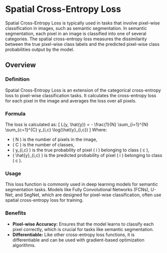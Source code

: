 # Spatial Cross-Entropy Loss

Spatial Cross-Entropy Loss is typically used in tasks that involve pixel-wise classification in images, such as semantic segmentation. In semantic segmentation, each pixel in an image is classified into one of several categories. The spatial cross-entropy loss measures the dissimilarity between the true pixel-wise class labels and the predicted pixel-wise class probabilities output by the model.

## Overview

### Definition
Spatial Cross-Entropy Loss is an extension of the categorical cross-entropy loss to pixel-wise classification tasks. It calculates the cross-entropy loss for each pixel in the image and averages the loss over all pixels.

### Formula
The loss is calculated as:
\[ L(y, \hat{y}) = - \frac{1}{N} \sum_{i=1}^{N} \sum_{c=1}^{C} y_{i,c} \log(\hat{y}_{i,c}) \]
Where:
- \( N \) is the number of pixels in the image,
- \( C \) is the number of classes,
- \( y_{i,c} \) is the true probability of pixel \( i \) belonging to class \( c \),
- \( \hat{y}_{i,c} \) is the predicted probability of pixel \( i \) belonging to class \( c \).

### Usage
This loss function is commonly used in deep learning models for semantic segmentation tasks. Models like Fully Convolutional Networks (FCNs), U-Net, and SegNet, which are designed for pixel-wise classification, often use spatial cross-entropy loss for training.

### Benefits
- **Pixel-wise Accuracy:** Ensures that the model learns to classify each pixel correctly, which is crucial for tasks like semantic segmentation.
- **Differentiable:** Like other cross-entropy loss functions, it is differentiable and can be used with gradient-based optimization algorithms.
